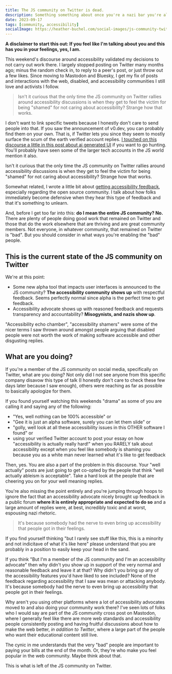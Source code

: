 ```yaml
---
title: The JS community on Twitter is dead.
description: Something something about once you're a nazi bar you're always a nazi bar.
date: 2023-09-17
tags: [community, accessibility]
socialImage: https://heather-buchel.com/social-images/js-community-twitter.png
---
```


**A disclaimer to start this out: If you feel like I'm talking about you and this has you in your feelings, yes, I am.**


This weekend's discourse around accessibility validated my decisions to not carry out work there. I largely stopped posting on Twitter many months ago; minus the random check in, to reply to a peer's post, or just throw out a few likes. Since moving to Mastodon and Bluesky, I get my fix of posts and interactions with the web, disabled, and accessibility communities I still love and activists I follow.

<blockquote class="bq bq--right">Isn't it curious that the only time the JS community on Twitter rallies around accessibility discussions is when they get to feel the victim for being "shamed" for not caring about accessibility? Strange how that works.</blockquote>

I don't want to link specific tweets because I honestly don't care to send people into that. If you saw the announcement of v0.dev, you can probably find them on your own. That is, if Twitter lets you since they seem to mostly surface the scum of the earth verified account replies. <a href="https://heather-buchel.com/blog/2023/09/ai-generated-ui-is-not-innovative/#we-ve-been-here-before">I touched on this discourse a little in this post about ai generated UI</a> if you want to go hunting. You'll probably have seen some of the larger tech accounts in the JS world mention it also.

Isn't it curious that the only time the JS community on Twitter rallies around accessibility discussions is when they get to feel the victim for being "shamed" for not caring about accessibility? Strange how that works.

<aside class="aside">
<p>Somewhat related, I wrote a little bit about <a href="https://heather-buchel.com/blog/2023/07/crowd-sourcing-accessibility/">getting accessibility feedback</a>, especially regarding the open source community. I talk about how folks immediately become defensive when they hear this type of feedback and that it's something to unlearn.</p>
<p>
And, before I get too far into this: <strong>do I mean the entire JS community? No.</strong> There are plenty of people doing good work that remained on Twitter and those that do the work elsewhere that are thriving and are great community members. Not everyone, in whatever community, that remained on Twitter is "bad". But you should consider in what ways you're enabling the "bad" people.</p></aside>


## This is the current state of the JS community on Twitter

We're at this point:

- Some new alpha tool that impacts user interfaces is announced to the JS community? **The accessibility community shows up** with respectful feedback. Seems perfectly normal since alpha is the perfect time to get feedback.
- Accessibility advocate shows up with reasoned feedback and requests transparency and accountability? **Misogynists, and nazis show up**.

"Accessibility echo chamber", "accessibility shamers" were some of the nicer terms I saw thrown around amongst people arguing that disabled people were not worth the work of making software accessible and other disgusting replies.

## What are you doing?

If you're a member of the JS community on social media, specifically on Twitter, what are you doing? Not only did I not see anyone from this specific company disavow this type of talk (I honestly don't care to check these few days later because I saw enough), others were reaching as far as possible to basically apologize for them.

If you found yourself watching this weekends "drama" as some of you are calling it and saying any of the following: 
- "Yes, well nothing can be 100% accessible" or 
- "Gee it is just an alpha software, surely you can let them slide" or 
- "golly, well look at all these accessibility issues in this OTHER software I found" or 
- using your verified Twitter account to post your essay on how "accessibility is actually really hard!" when you RARELY talk about accessibility except when you feel like somebody is shaming you because you as a white man never learned what it's like to get feedback 

Then, yes. You are also a part of the problem in this discourse. Your "well actually" posts are just going to get co-opted by the people that think "well actually ableism is acceptable". Take a hard look at the people that are cheering you on for your well meaning replies.

You're also missing the point entirely and you're jumping through hoops to ignore the fact that an accessibility advocate nicely brought up feedback in a public forum **where it is entirely appropriate and expected to do so** and a large amount of replies were, at best, incredibly toxic and at worst, espousing nazi rhetoric.

<blockquote class="bq bq--right"> It's because somebody had the nerve to even bring up accessibility that people got in their feelings.</blockquote>

If you find yourself thinking "but I rarely see stuff like this, this is a minority and not indicitave of what it's like here" please understand that you are probably in a position to easily keep your head in the sand.

If you think "But I'm a member of the JS community and I'm an accessibility advocate" then why didn't you show up in support of the very normal and reasonable feedback and leave it at that? Why didn't you bring up any of the accessibility features you'd have liked to see included? None of the feedback regarding accessibility that I saw was mean or attacking anybody. It's because somebody had the nerve to even bring up accessibility that people got in their feelings.

Why aren't you using other platforms where a lot of accessibility advocates moved to and also doing your community work there? I've seen lots of folks who I would say are part of the JS community cross post on Mastodon, where I generally feel like there are more web standards and accessibility people consistently posting and having fruitful discussions about how to make the web better, *in addition to Twitter*, where a large part of the people who want their educational content still live. 

The cynic in me understands that the very "bad" people are important to paying your bills at the end of the month. Or, they're who make you feel popular in the web community. Maybe think about that.

This is what is left of the JS community on Twitter.